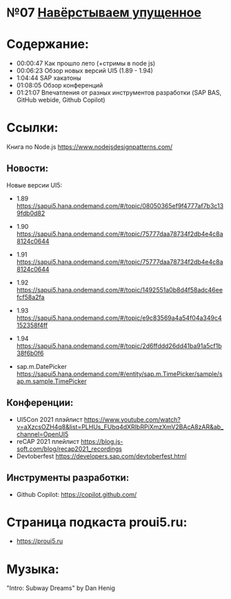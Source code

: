 # №07 [Навёрстываем упущенное](https://castbox.fm/episode/id3284055-id376615050)

# Содержание:

- 00:00:47 Как прошло лето (+стримы в node js)
- 00:06:23 Обзор новых версий UI5 (1.89 - 1.94)
- 1:04:44 SAP хакатоны
- 01:08:05 Обзор конференций
- 01:21:07 Впечатления от разных инструментов разработки (SAP BAS, GitHub webide, Github Copilot)
 
# Ссылки:

Книга по Node.js https://www.nodejsdesignpatterns.com/

## Новости:
Новые версии UI5: 
- 1.89 https://sapui5.hana.ondemand.com/#/topic/08050365ef9f4777af7b3c139fdb0d82
- 1.90 https://sapui5.hana.ondemand.com/#/topic/75777daa78734f2db4e4c8a8124c0644
- 1.91 https://sapui5.hana.ondemand.com/#/topic/75777daa78734f2db4e4c8a8124c0644
- 1.92 https://sapui5.hana.ondemand.com/#/topic/1492551a0b8d4f58adc46eefcf58a2fa
- 1.93 https://sapui5.hana.ondemand.com/#/topic/e9c83569a4a54f04a349c4152358f4ff
- 1.94 https://sapui5.hana.ondemand.com/#/topic/2d6ffddd26dd41ba91a5cf1b38f6b0f6

- sap.m.DatePicker https://sapui5.hana.ondemand.com/#/entity/sap.m.TimePicker/sample/sap.m.sample.TimePicker

## Конференции:
- UI5Con 2021 плэйлист https://www.youtube.com/watch?v=aXzcsOZH4q8&list=PLHUs_FUbq4dXRIbRPiXmzXmV2BAcA8zAR&ab_channel=OpenUI5
- reCAP 2021 плейлист https://blog.js-soft.com/blog/recap2021_recordings
- Devtoberfest https://developers.sap.com/devtoberfest.html

## Инструменты разработки:
- Github Copilot: https://copilot.github.com/

# Страница подкаста proui5.ru:
 - https://proui5.ru

# Музыка:
 "Intro: Subway Dreams" by Dan Henig